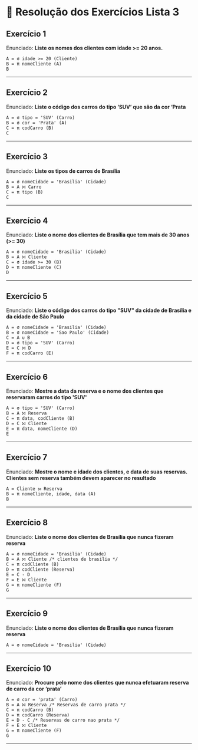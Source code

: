 # 📝 Resolução dos Exercícios Lista 3

## Exercício 1

Enunciado: <b> Liste os nomes dos clientes com idade >= 20 anos. </b>

```
A = σ idade >= 20 (Cliente)
B = π nomeCliente (A)
B
```

---

## Exercício 2

Enunciado: <b> Liste o código dos carros do tipo ‘SUV’ que são da cor ‘Prata </b>

```
A = σ tipo = 'SUV' (Carro)
B = σ cor = 'Prata' (A)
C = π codCarro (B)
C
```

---

## Exercício 3

Enunciado: <b> Liste os tipos de carros de Brasília </b>

```
A = σ nomeCidade = 'Brasilia' (Cidade)
B = A ⨝ Carro
C = π tipo (B)
C

```

---

## Exercício 4

Enunciado: <b> Liste o nome dos clientes de Brasília que tem mais de 30 anos (>= 30) </b>

```
A = σ nomeCidade = 'Brasilia' (Cidade)
B = A ⨝ Cliente
C = σ idade >= 30 (B)
D = π nomeCliente (C)
D
```

---

## Exercício 5

Enunciado: <b> Liste o código dos carros do tipo "SUV" da cidade de Brasília e da cidade de
São Paulo </b>

```
A = σ nomeCidade = 'Brasilia' (Cidade)
B = σ nomeCidade = 'Sao Paulo' (Cidade)
C = A ∪ B
D = σ tipo = 'SUV' (Carro)
E = C ⨝ D
F = π codCarro (E)
```

---

## Exercício 6

Enunciado: <b> Mostre a data da reserva e o nome dos clientes que reservaram carros do
tipo 'SUV' </b>

```
A = σ tipo = 'SUV' (Carro)
B = A ⨝ Reserva
C = π data, codCliente (B)
D = C ⨝ Cliente
E = π data, nomeCliente (D)
E
```

---

## Exercício 7

Enunciado: <b> Mostre o nome e idade dos clientes, e data de suas reservas. Clientes sem
reserva também devem aparecer no resultado </b>

```
A = Cliente ⟕ Reserva
B = π nomeCliente, idade, data (A)
B
```

---

## Exercício 8

Enunciado: <b> Liste o nome dos clientes de Brasília que nunca fizeram reserva </b>

```
A = σ nomeCidade = 'Brasilia' (Cidade)
B = A ⨝ Cliente /* clientes de brasilia */
C = π codCliente (B)
D = π codCliente (Reserva)
E = C - D
F = E ⨝ Cliente
G = π nomeCliente (F)
G
```

---

## Exercício 9

Enunciado: <b> Liste o nome dos clientes de Brasília que nunca fizeram reserva </b>

```
A = σ nomeCidade = 'Brasilia' (Cidade)

```

---

## Exercício 10

Enunciado: <b> Procure pelo nome dos clientes que nunca efetuaram reserva de carro
da cor ‘prata’ </b>

```
A = σ cor = 'prata' (Carro)
B = A ⨝ Reserva /* Reservas de carro prata */
C = π codCarro (B)
D = π codCarro (Reserva)
E = D - C /* Reservas de carro nao prata */
F = E ⨝ Cliente
G = π nomeCliente (F)
G
```

---
